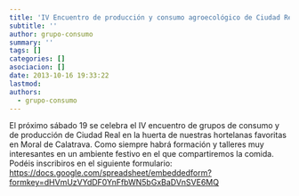 ```yaml
---
title: 'IV Encuentro de producción y consumo agroecológico de Ciudad Real'
subtitle: ''
author: grupo-consumo
summary: ''
tags: []
categories: []
asociacion: []
date: 2013-10-16 19:33:22
lastmod:
authors: 
  - grupo-consumo
---
```


El próximo sábado 19 se celebra el IV encuentro de grupos de consumo y de producción de Ciudad Real en la huerta de nuestras hortelanas favoritas en Moral de Calatrava. 
Como siempre habrá formación y talleres muy interesantes en un ambiente festivo en el que compartiremos la comida. 
Podéis inscribiros en el siguiente formulario: https://docs.google.com/spreadsheet/embeddedform?formkey=dHVmUzVYdDF0YnFfbWN5bGxBaDVnSVE6MQ

